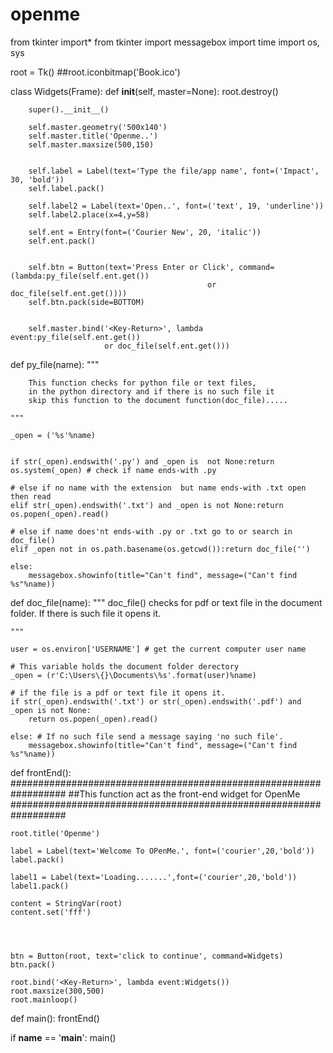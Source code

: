 # openme
from tkinter import*
from tkinter import messagebox
import time
import os, sys

root = Tk()
##root.iconbitmap('Book.ico')

class Widgets(Frame):
    def __init__(self, master=None):
        root.destroy()
        
        super().__init__()
        
        self.master.geometry('500x140')
        self.master.title('Openme..')
        self.master.maxsize(500,150)
      
        
        self.label = Label(text='Type the file/app name', font=('Impact', 30, 'bold'))
        self.label.pack()
 
        self.label2 = Label(text='Open..', font=('text', 19, 'underline'))
        self.label2.place(x=4,y=58)

        self.ent = Entry(font=('Courier New', 20, 'italic'))
        self.ent.pack()

        
        self.btn = Button(text='Press Enter or Click', command= (lambda:py_file(self.ent.get())
                                                or doc_file(self.ent.get())))
        self.btn.pack(side=BOTTOM)


        self.master.bind('<Key-Return>', lambda event:py_file(self.ent.get())
                         or doc_file(self.ent.get()))
        


def py_file(name):
    """

        This function checks for python file or text files,
        in the python directory and if there is no such file it
        skip this function to the document function(doc_file).....
    
    """
    
    _open = ('%s'%name)

    
    if str(_open).endswith('.py') and _open is  not None:return os.system(_open) # check if name ends-with .py
    
    # else if no name with the extension  but name ends-with .txt open then read
    elif str(_open).endswith('.txt') and _open is not None:return os.popen(_open).read()

    # else if name does'nt ends-with .py or .txt go to or search in doc_file()
    elif _open not in os.path.basename(os.getcwd()):return doc_file('')
    
    else:
        messagebox.showinfo(title="Can't find", message=("Can't find %s"%name))


def doc_file(name):
    """
      doc_file() checks for pdf or text file in the document folder.
      If there is such file it opens it.
      
    """
    
    user = os.environ['USERNAME'] # get the current computer user name

    # This variable holds the document folder derectory
    _open = (r'C:\Users\{}\Documents\%s'.format(user)%name) 

    # if the file is a pdf or text file it opens it.
    if str(_open).endswith('.txt') or str(_open).endswith('.pdf') and _open is not None:
        return os.popen(_open).read()
    
    else: # If no such file send a message saying 'no such file'.
        messagebox.showinfo(title="Can't find", message=("Can't find %s"%name))   



def frontEnd():
    ##################################################################
    ##This function act as the front-end widget for OpenMe
    ##################################################################

    
    root.title('Openme')
    
    label = Label(text='Welcome To OPenMe.', font=('courier',20,'bold'))
    label.pack()
    
    label1 = Label(text='Loading.......',font=('courier',20,'bold'))
    label1.pack()

    content = StringVar(root)
    content.set('fff')

    
    
      
    btn = Button(root, text='click to continue', command=Widgets)
    btn.pack()
    
    root.bind('<Key-Return>', lambda event:Widgets())
    root.maxsize(300,500)
    root.mainloop()



def main():
    frontEnd()






if __name__ == '__main__':
    main()




